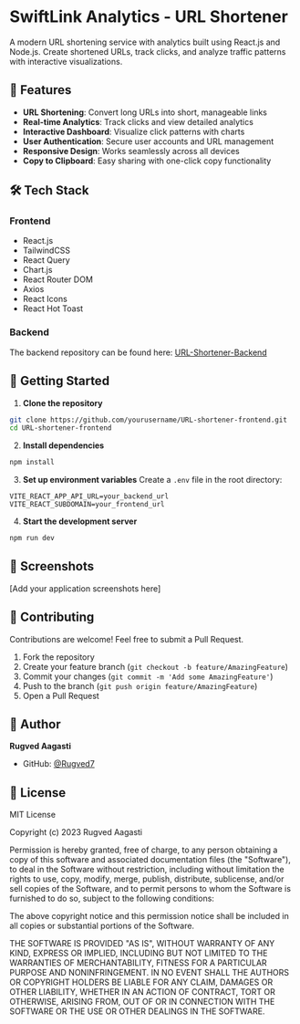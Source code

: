 # SwiftLink Analytics - URL Shortener

A modern URL shortening service with analytics built using React.js and Node.js. Create shortened URLs, track clicks, and analyze traffic patterns with interactive visualizations.

## 🚀 Features

- **URL Shortening**: Convert long URLs into short, manageable links
- **Real-time Analytics**: Track clicks and view detailed analytics
- **Interactive Dashboard**: Visualize click patterns with charts
- **User Authentication**: Secure user accounts and URL management
- **Responsive Design**: Works seamlessly across all devices
- **Copy to Clipboard**: Easy sharing with one-click copy functionality

## 🛠️ Tech Stack

### Frontend
- React.js
- TailwindCSS
- React Query
- Chart.js
- React Router DOM
- Axios
- React Icons
- React Hot Toast

### Backend
The backend repository can be found here: [URL-Shortener-Backend](https://github.com/Rugved7/URL-shortener-backend)

## 🚦 Getting Started

1. **Clone the repository**
```bash
git clone https://github.com/yourusername/URL-shortener-frontend.git
cd URL-shortener-frontend
```

2. **Install dependencies**
```bash
npm install
```

3. **Set up environment variables**
Create a `.env` file in the root directory:
```env
VITE_REACT_APP_API_URL=your_backend_url
VITE_REACT_SUBDOMAIN=your_frontend_url
```

4. **Start the development server**
```bash
npm run dev
```

## 📸 Screenshots

[Add your application screenshots here]

## 🤝 Contributing

Contributions are welcome! Feel free to submit a Pull Request.

1. Fork the repository
2. Create your feature branch (`git checkout -b feature/AmazingFeature`)
3. Commit your changes (`git commit -m 'Add some AmazingFeature'`)
4. Push to the branch (`git push origin feature/AmazingFeature`)
5. Open a Pull Request

## 👤 Author

**Rugved Aagasti**
- GitHub: [@Rugved7](https://github.com/Rugved7)

## 📝 License

MIT License

Copyright (c) 2023 Rugved Aagasti

Permission is hereby granted, free of charge, to any person obtaining a copy
of this software and associated documentation files (the "Software"), to deal
in the Software without restriction, including without limitation the rights
to use, copy, modify, merge, publish, distribute, sublicense, and/or sell
copies of the Software, and to permit persons to whom the Software is
furnished to do so, subject to the following conditions:

The above copyright notice and this permission notice shall be included in all
copies or substantial portions of the Software.

THE SOFTWARE IS PROVIDED "AS IS", WITHOUT WARRANTY OF ANY KIND, EXPRESS OR
IMPLIED, INCLUDING BUT NOT LIMITED TO THE WARRANTIES OF MERCHANTABILITY,
FITNESS FOR A PARTICULAR PURPOSE AND NONINFRINGEMENT. IN NO EVENT SHALL THE
AUTHORS OR COPYRIGHT HOLDERS BE LIABLE FOR ANY CLAIM, DAMAGES OR OTHER
LIABILITY, WHETHER IN AN ACTION OF CONTRACT, TORT OR OTHERWISE, ARISING FROM,
OUT OF OR IN CONNECTION WITH THE SOFTWARE OR THE USE OR OTHER DEALINGS IN THE
SOFTWARE.
